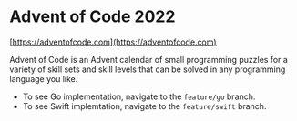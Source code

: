 # Advent of Code 2022

[https://adventofcode.com](https://adventofcode.com)

Advent of Code is an Advent calendar of small programming puzzles for a variety of skill sets and skill levels that can be solved in any programming language you like.

- To see Go implementation, navigate to the `feature/go` branch.
- To see Swift implemtation, navigate to the `feature/swift` branch.